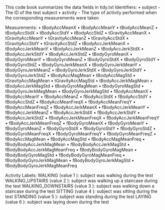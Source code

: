 This code book summarizes the data fields in tidy.txt 
Identifiers:
•	subject  - The ID of the test subject
•	activity  - The type of activity performed when the corresponding measurements were taken

Measurements:
•	tBodyAccMeanX 
•	tBodyAccMeanY 
•	tBodyAccMeanZ 
•	tBodyAccStdX 
•	tBodyAccStdY 
•	tBodyAccStdZ 
•	tGravityAccMeanX 
•	tGravityAccMeanY 
•	tGravityAccMeanZ 
•	tGravityAccStdX 
•	tGravityAccStdY 
•	tGravityAccStdZ 
•	tBodyAccJerkMeanX 
•	tBodyAccJerkMeanY 
•	tBodyAccJerkMeanZ 
•	tBodyAccJerkStdX 
•	tBodyAccJerkStdY 
•	tBodyAccJerkStdZ 
•	tBodyGyroMeanX 
•	tBodyGyroMeanY 
•	tBodyGyroMeanZ 
•	tBodyGyroStdX 
•	tBodyGyroStdY 
•	tBodyGyroStdZ 
•	tBodyGyroJerkMeanX 
•	tBodyGyroJerkMeanY 
•	tBodyGyroJerkMeanZ 
•	tBodyGyroJerkStdX 
•	tBodyGyroJerkStdY 
•	tBodyGyroJerkStdZ 
•	tBodyAccMagMean 
•	tBodyAccMagStd 
•	tGravityAccMagMean 
•	tGravityAccMagStd 
•	tBodyAccJerkMagMean 
•	tBodyAccJerkMagStd 
•	tBodyGyroMagMean 
•	tBodyGyroMagStd 
•	tBodyGyroJerkMagMean 
•	tBodyGyroJerkMagStd 
•	fBodyAccMeanX 
•	fBodyAccMeanY 
•	fBodyAccMeanZ 
•	fBodyAccStdX 
•	fBodyAccStdY 
•	fBodyAccStdZ 
•	fBodyAccMeanFreqX 
•	fBodyAccMeanFreqY 
•	fBodyAccMeanFreqZ 
•	fBodyAccJerkMeanX 
•	fBodyAccJerkMeanY 
•	fBodyAccJerkMeanZ 
•	fBodyAccJerkStdX 
•	fBodyAccJerkStdY 
•	fBodyAccJerkStdZ 
•	fBodyAccJerkMeanFreqX 
•	fBodyAccJerkMeanFreqY 
•	fBodyAccJerkMeanFreqZ 
•	fBodyGyroMeanX 
•	fBodyGyroMeanY 
•	fBodyGyroMeanZ 
•	fBodyGyroStdX 
•	fBodyGyroStdY 
•	fBodyGyroStdZ 
•	fBodyGyroMeanFreqX 
•	fBodyGyroMeanFreqY 
•	fBodyGyroMeanFreqZ 
•	fBodyAccMagMean 
•	fBodyAccMagStd 
•	fBodyAccMagMeanFreq 
•	fBodyBodyAccJerkMagMean 
•	fBodyBodyAccJerkMagStd 
•	fBodyBodyAccJerkMagMeanFreq 
•	fBodyBodyGyroMagMean 
•	fBodyBodyGyroMagStd 
•	fBodyBodyGyroMagMeanFreq 
•	fBodyBodyGyroJerkMagMean 
•	fBodyBodyGyroJerkMagStd 
•	fBodyBodyGyroJerkMagMeanFreq 

Activity Labels:
 WALKING  (value  1 ): subject was walking during the test
 WALKING_UPSTAIRS  (value  2 ): subject was walking up a staircase during the test
 WALKING_DOWNSTAIRS  (value  3 ): subject was walking down a staircase during the test
 SITTING  (value  4 ): subject was sitting during the test
 STANDING  (value  5 ): subject was standing during the test
 LAYING  (value  6 ): subject was laying down during the test
